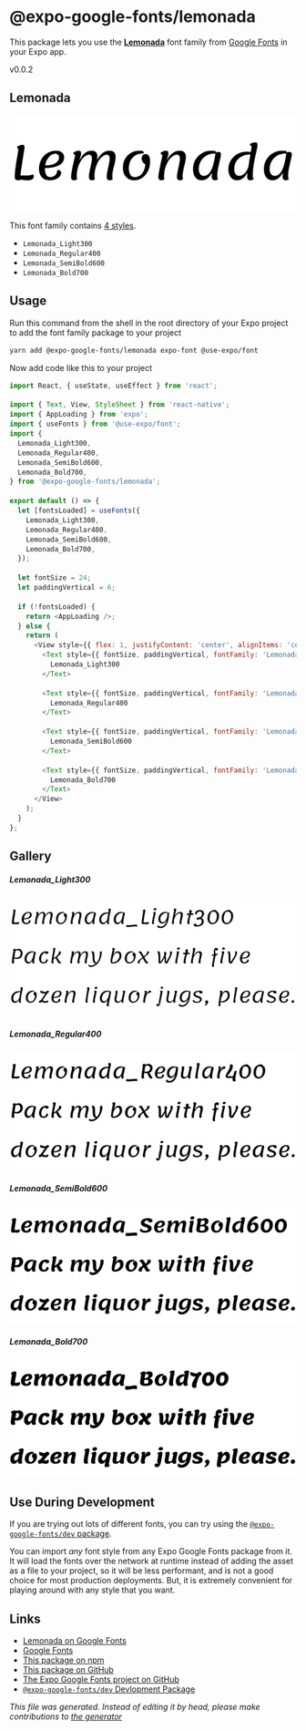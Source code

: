 # @expo-google-fonts/lemonada

This package lets you use the [**Lemonada**](https://fonts.google.com/specimen/Lemonada) font family from [Google Fonts](https://fonts.google.com/) in your Expo app.

v0.0.2

## Lemonada

![Lemonada](./font-family.png)

This font family contains [4 styles](#gallery).

- `Lemonada_Light300`
- `Lemonada_Regular400`
- `Lemonada_SemiBold600`
- `Lemonada_Bold700`

## Usage

Run this command from the shell in the root directory of your Expo project to add the font family package to your project
```sh
yarn add @expo-google-fonts/lemonada expo-font @use-expo/font
```

Now add code like this to your project
```js
import React, { useState, useEffect } from 'react';

import { Text, View, StyleSheet } from 'react-native';
import { AppLoading } from 'expo';
import { useFonts } from '@use-expo/font';
import {
  Lemonada_Light300,
  Lemonada_Regular400,
  Lemonada_SemiBold600,
  Lemonada_Bold700,
} from '@expo-google-fonts/lemonada';

export default () => {
  let [fontsLoaded] = useFonts({
    Lemonada_Light300,
    Lemonada_Regular400,
    Lemonada_SemiBold600,
    Lemonada_Bold700,
  });

  let fontSize = 24;
  let paddingVertical = 6;

  if (!fontsLoaded) {
    return <AppLoading />;
  } else {
    return (
      <View style={{ flex: 1, justifyContent: 'center', alignItems: 'center' }}>
        <Text style={{ fontSize, paddingVertical, fontFamily: 'Lemonada_Light300' }}>
          Lemonada_Light300
        </Text>

        <Text style={{ fontSize, paddingVertical, fontFamily: 'Lemonada_Regular400' }}>
          Lemonada_Regular400
        </Text>

        <Text style={{ fontSize, paddingVertical, fontFamily: 'Lemonada_SemiBold600' }}>
          Lemonada_SemiBold600
        </Text>

        <Text style={{ fontSize, paddingVertical, fontFamily: 'Lemonada_Bold700' }}>
          Lemonada_Bold700
        </Text>
      </View>
    );
  }
};

```

## Gallery

##### Lemonada_Light300
![Lemonada_Light300](./cd1018b5355f76f3e9ff9d859172bbccef3a0e0bb0b6956ed913a2edba4e9673.ttf.png)

##### Lemonada_Regular400
![Lemonada_Regular400](./6c9760a51ed4b78cf2a172836b2cbc10f540963fdcaf88ef76d10cd4559ee07e.ttf.png)

##### Lemonada_SemiBold600
![Lemonada_SemiBold600](./b17674113757a97537383dc22f4c28496ce5d1fc8274386430fd9d602216a6a7.ttf.png)

##### Lemonada_Bold700
![Lemonada_Bold700](./9f8159cd531775a6fab18432a618771064672ca7a1c6c7db49780d18de0d87d0.ttf.png)


## Use During Development

If you are trying out lots of different fonts, you can try using the [`@expo-google-fonts/dev` package](https://www.npmjs.com/package/@expo-google-fonts/dev).

You can import *any* font style from any Expo Google Fonts package from it. It will load the fonts
over the network at runtime instead of adding the asset as a file to your project, so it will be 
less performant, and is not a good choice for most production deployments. But, it is extremely convenient
for playing around with any style that you want.

## Links

- [Lemonada on Google Fonts](https://fonts.google.com/specimen/Lemonada)
- [Google Fonts](https://fonts.google.com/)
- [This package on npm](https://www.npmjs.com/package/@expo-google-fonts/lemonada)
- [This package on GitHub](https://github.com/expo/google-fonts/tree/master/font-packages/lemonada)
- [The Expo Google Fonts project on GitHub](https://github.com/expo/google-fonts)
- [`@expo-google-fonts/dev` Devlopment Package](https://github.com/expo/google-fonts/tree/master/font-packages/dev)


*This file was generated. Instead of editing it by head, please make contributions to [the generator](https://github.com/expo/google-fonts/tree/master/packages/generator)*
